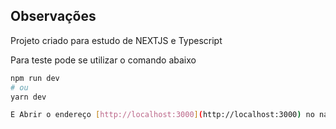 ## Observações

Projeto criado para estudo de NEXTJS e Typescript

Para teste pode se utilizar o comando abaixo

```bash
npm run dev
# ou
yarn dev

E Abrir o endereço [http://localhost:3000](http://localhost:3000) no navegador para exibição do resultado.
```
